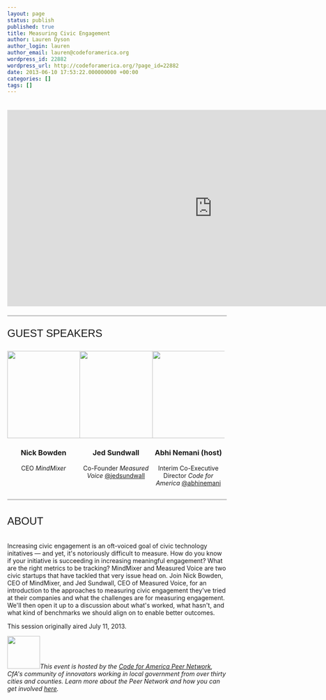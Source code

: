 ```yaml
---
layout: page
status: publish
published: true
title: Measuring Civic Engagement
author: Lauren Dyson
author_login: lauren
author_email: lauren@codeforamerica.org
wordpress_id: 22882
wordpress_url: http://codeforamerica.org/?page_id=22882
date: 2013-06-10 17:53:22.000000000 +00:00
categories: []
tags: []
---
```

<div class="hangout" align="center">
<iframe width="940" height="450" src="http://www.youtube.com/embed/_Gw88V3BYRc" frameborder="0" allowfullscreen></iframe>
</div>
<span class="line"></span>
<div id="participants">
<div class="title">Guest Speakers</div>
<div class="three" ><img src="http://codeforamerica.org/wp-content/uploads/2013/06/nickbowdencircle.png" alt="" title="cyd" width="200" height="200" size-thumbnail wp-image-21584" /></a>
<h3>Nick Bowden</h3>
CEO
<em>MindMixer</em>
</div>
<div class="three">
<img src="http://codeforamerica.org/wp-content/uploads/2013/06/jedsundwallcircle.png" alt="" title="brian" width="200" height="200" size-thumbnail wp-image-21585" /></a>
<h3>Jed Sundwall</h3>
Co-Founder
<em>Measured Voice</em>
<a href="https://twitter.com/jedsundwall">@jedsundwall</a>
</div>
<div class="three">
<img src="http://codeforamerica.org/wp-content/uploads/2013/06/abhinemanicircle.png" alt="" title="cris" width="200" height="200" size-thumbnail wp-image-21585" /></a>
<h3>Abhi Nemani (host)</h3>
Interim Co-Executive Director
<em>Code for America</em>
<a href="https://twitter.com/abhinemani">@abhinemani</a>
</div>

<span class="line"></span>
<div class="title">About</div>
<p> Increasing civic engagement is an oft-voiced goal of civic technology initatives — and yet, it's notoriously difficult to measure. How do you know if your initiative is succeeding in increasing meaningful engagement? What are the right metrics to be tracking?
MindMixer and Measured Voice are two civic startups that have tackled that very issue head on. Join Nick Bowden, CEO of MindMixer, and Jed Sundwall, CEO of Measured Voice, for an introduction to the approaches to measuring civic engagement they've tried at their companies and what the challenges are for measuring engagement. We'll then open it up to a discussion about what's worked, what hasn't, and what kind of benchmarks we should align on to enable better outcomes.

This session originally aired July 11, 2013.

<a href="http://peernetwork.in"><img class="alignleft size-thumbnail wp-image-20675" title="lightbulb" src="http://codeforamerica.org/wp-content/uploads/2013/02/lightbulb-150x150.png" alt="" width="75" /></a><em>This event is hosted by the <a href="http://peernetwork.in">Code for America Peer Network</a>, CfA's community of innovators working in local government from over thirty cities and counties. Learn more about the Peer Network and how you can get involved <a href="http://peernetwork.in">here</a>.

<style>
.four {
width:24.5%;
float:left;
margin-top:6px;
margin-bottom:28px;
text-align:center;
}
.four p{
margin:5px 0px;
line-height:1em;
}
.five {
width:20%;
float:left;
margin-top:6px;
margin-bottom:28px;
text-align:center;
}
.five p{
margin:5px 0px;
line-height:1em;
}
.three {
width:33%;
float:left;
margin-top:6px;
margin-bottom:28px;
text-align:center;
}
.three p{
margin:5px 0px;
line-height:1em;
}
.gutter{
width: 2%;
	float:left;
}
.title {
	font-family: 'Oswald', sans-serif;
	font-size: 24px;
	color: #191919;
	text-transform: uppercase;
        padding:20px 0px
}
.line {
        border-top: 3px solid #CCC;
        width: 100%;
        display: block;
        clear: both;
        margin-bottom: 5px;
}
.hangout{
  padding:20px 0px;

}
</style>
<head>
<script src="https://www.google.com/moderator/static/moderator-embed-api.js" type="text/javascript"></script>
</head>
